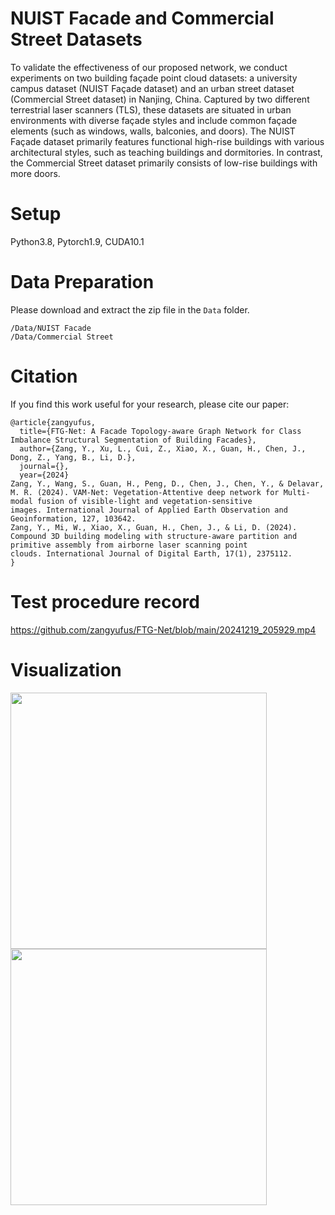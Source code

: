 # NUIST Facade and Commercial Street Datasets
To validate the effectiveness of our proposed network, we conduct experiments on two building façade point cloud datasets: a university campus dataset (NUIST Façade dataset) and an urban street dataset (Commercial Street dataset) in Nanjing, China. Captured by two different terrestrial laser scanners (TLS), these datasets are situated in urban environments with diverse façade styles and include common façade elements (such as windows, walls, balconies, and doors). The NUIST Façade dataset primarily features functional high-rise buildings with various architectural styles, such as teaching buildings and dormitories. In contrast, the Commercial Street dataset primarily consists of low-rise buildings with more doors.
# Setup
Python3.8, Pytorch1.9, CUDA10.1
# Data Preparation
Please download and extract the zip file in the ```Data``` folder.
```
/Data/NUIST Facade
/Data/Commercial Street
```
# Citation
If you find this work useful for your research, please cite our paper:
```
@article{zangyufus,
  title={FTG-Net: A Facade Topology-aware Graph Network for Class Imbalance Structural Segmentation of Building Facades},
  author={Zang, Y., Xu, L., Cui, Z., Xiao, X., Guan, H., Chen, J., Dong, Z., Yang, B., Li, D.},
  journal={},
  year={2024}
Zang, Y., Wang, S., Guan, H., Peng, D., Chen, J., Chen, Y., & Delavar, M. R. (2024). VAM-Net: Vegetation-Attentive deep network for Multi-modal fusion of visible-light and vegetation-sensitive images. International Journal of Applied Earth Observation and Geoinformation, 127, 103642.
Zang, Y., Mi, W., Xiao, X., Guan, H., Chen, J., & Li, D. (2024). Compound 3D building modeling with structure-aware partition and primitive assembly from airborne laser scanning point clouds. International Journal of Digital Earth, 17(1), 2375112.
}
```
# Test procedure record
https://github.com/zangyufus/FTG-Net/blob/main/20241219_205929.mp4                                                                                                            

# Visualization
<img src="https://github.com/zangyufus/NUIST-Facade-Datasets/blob/main/NUIST%20Datasets/image/facade_view1.png" width="410px"> 
<img src="https://github.com/zangyufus/NUIST-Facade-Datasets/blob/main/NUIST%20Datasets/image/facade_view2.png" width="410px">

